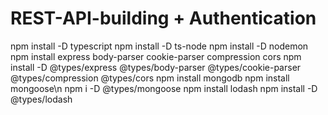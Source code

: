 # REST-API-building + Authentication

npm install -D typescript
npm install -D ts-node
npm install -D nodemon
npm install express body-parser cookie-parser compression cors
npm install -D @types/express @types/body-parser @types/cookie-parser @types/compression @types/cors
npm install mongodb
npm install mongoose\n
npm i -D @types/mongoose
npm install lodash
npm install -D @types/lodash